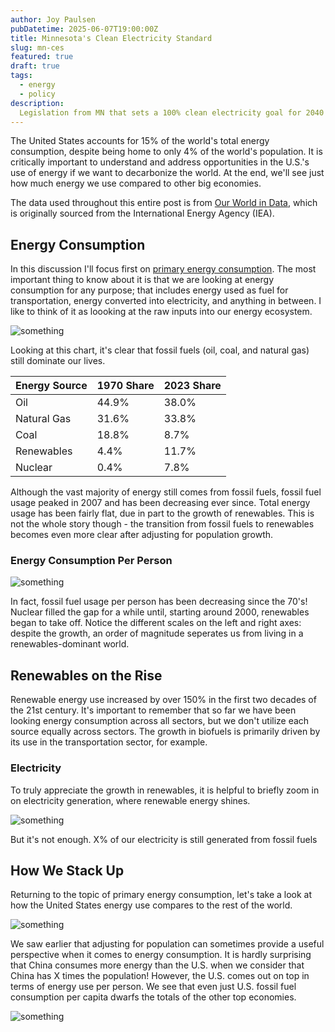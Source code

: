 ```yaml
---
author: Joy Paulsen
pubDatetime: 2025-06-07T19:00:00Z
title: Minnesota's Clean Electricity Standard
slug: mn-ces
featured: true
draft: true
tags:
  - energy
  - policy
description:
  Legislation from MN that sets a 100% clean electricity goal for 2040
---
```


<!-- ## Table of Contents -->


<!-- ## Energy -->

The United States accounts for 15% of the world's total energy consumption, despite being home to only 4% of the world's population. It is critically important to understand and address opportunities in the U.S.'s use of energy if we want to decarbonize the world. At the end, we'll see just how much energy we use compared to other big economies.

The data used throughout this entire post is from [Our World in Data](https://ourworldindata.org/energy), which is originally sourced from the International Energy Agency (IEA).

## Energy Consumption

In this discussion I'll focus first on [primary energy consumption](https://www.eia.gov/tools/glossary/index.php?id=Primary%20energy). The most important thing to know about it is that we are looking at energy consumption for any purpose; that includes energy used as fuel for transportation, energy converted into electricity, and anything in between. I like to think of it as loooking at the raw inputs into our energy ecosystem.

![something](@assets/blog/energy-use-in-us/energy_use.png)


Looking at this chart, it's clear that fossil fuels (oil, coal, and natural gas) still dominate our lives.



| Energy Source | 1970 Share    | 2023 Share   |
| --- | --- | --- |
| Oil | 44.9% | 38.0% |
| Natural Gas | 31.6% | 33.8% |
| Coal | 18.8% | 8.7% |
| Renewables | 4.4% | 11.7% |
| Nuclear | 0.4% | 7.8% |


Although the vast majority of energy still comes from fossil fuels, fossil fuel usage peaked in 2007 and has been decreasing ever since. Total energy usage has been fairly flat, due in part to the growth of renewables. This is not the whole story though - the transition from fossil fuels to renewables becomes even more clear after adjusting for population growth.

### Energy Consumption Per Person


![something](@assets/blog/energy-use-in-us/ff_vs_renewables.png)


In fact, fossil fuel usage per person has been decreasing since the 70's! Nuclear filled the gap for a while until, starting around 2000, renewables began to take off. Notice the different scales on the left and right axes: despite the growth, an order of magnitude seperates us from living in a renewables-dominant world.




## Renewables on the Rise

Renewable energy use increased by over 150% in the first two decades of the 21st century. It's important to remember that so far we have been looking energy consumption across all sectors, but we don't utilize each source equally across sectors. The growth in biofuels is primarily driven by its use in the transportation sector, for example.

### Electricity

To truly appreciate the growth in renewables, it is helpful to briefly zoom in on electricity generation, where renewable energy shines. 

<!-- ![something](@assets/blog/energy-use-in-us/renewable_electricity_growth.png) -->
![something](@assets/blog/energy-use-in-us/renewable_electricity.png)



But it's not enough. X% of our electricity is still generated from fossil fuels


## How We Stack Up

Returning to the topic of primary energy consumption, let's take a look at how the United States energy use compares to the rest of the world.

![something](@assets/blog/energy-use-in-us/energy_use_country_2023.png)


We saw earlier that adjusting for population can sometimes provide a useful perspective when it comes to energy consumption. It is hardly surprising that China consumes more energy than the U.S. when we consider that China has X times the population! However, the U.S. comes out on top in terms of energy use per person. We see that even just U.S. fossil fuel consumption per capita dwarfs the totals of the other top economies.

![something](@assets/blog/energy-use-in-us/energy_use_country_capita_2023.png)


